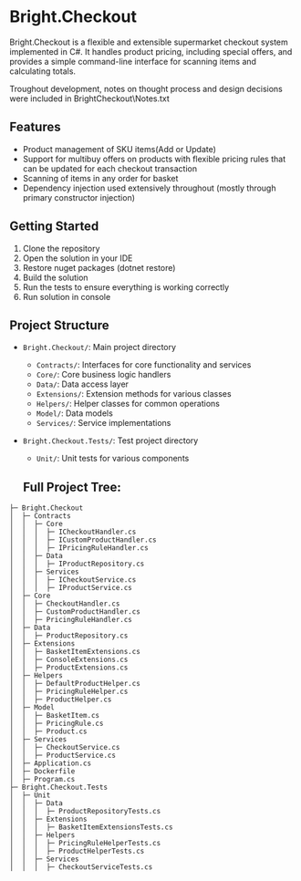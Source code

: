 # Bright.Checkout

Bright.Checkout is a flexible and extensible supermarket checkout system implemented in C#. It handles product pricing, including special offers, and provides a simple command-line interface for scanning items and calculating totals.

Troughout development, notes on thought process and design decisions were included in BrightCheckout\Notes.txt

## Features

- Product management of SKU items(Add or Update)
- Support for multibuy offers on products with flexible pricing rules that can be updated for each checkout transaction
- Scanning of items in any order for basket
- Dependency injection used extensively throughout (mostly through primary constructor injection)

## Getting Started

1. Clone the repository
2. Open the solution in your IDE
3. Restore nuget packages (dotnet restore)
4. Build the solution
5. Run the tests to ensure everything is working correctly
6. Run solution in console

## Project Structure

- `Bright.Checkout/`: Main project directory
  - `Contracts/`: Interfaces for core functionality and services
  - `Core/`: Core business logic handlers
  - `Data/`: Data access layer
  - `Extensions/`: Extension methods for various classes
  - `Helpers/`: Helper classes for common operations
  - `Model/`: Data models
  - `Services/`: Service implementations
- `Bright.Checkout.Tests/`: Test project directory
  - `Unit/`: Unit tests for various components

  ## Full Project Tree:
```
├─ Bright.Checkout
│  ├─ Contracts
│  │  ├─ Core
│  │  │  ├─ ICheckoutHandler.cs
│  │  │  ├─ ICustomProductHandler.cs
│  │  │  ├─ IPricingRuleHandler.cs
│  │  ├─ Data
│  │  │  ├─ IProductRepository.cs
│  │  ├─ Services
│  │  │  ├─ ICheckoutService.cs
│  │  │  ├─ IProductService.cs
│  ├─ Core
│  │  ├─ CheckoutHandler.cs
│  │  ├─ CustomProductHandler.cs
│  │  ├─ PricingRuleHandler.cs
│  ├─ Data
│  │  ├─ ProductRepository.cs
│  ├─ Extensions
│  │  ├─ BasketItemExtensions.cs
│  │  ├─ ConsoleExtensions.cs
│  │  ├─ ProductExtensions.cs
│  ├─ Helpers
│  │  ├─ DefaultProductHelper.cs
│  │  ├─ PricingRuleHelper.cs
│  │  ├─ ProductHelper.cs
│  ├─ Model
│  │  ├─ BasketItem.cs
│  │  ├─ PricingRule.cs
│  │  ├─ Product.cs
│  ├─ Services
│  │  ├─ CheckoutService.cs
│  │  ├─ ProductService.cs
│  ├─ Application.cs
│  ├─ Dockerfile
│  ├─ Program.cs
├─ Bright.Checkout.Tests
│  ├─ Unit
│  │  ├─ Data
│  │  │  ├─ ProductRepositoryTests.cs
│  │  ├─ Extensions
│  │  │  ├─ BasketItemExtensionsTests.cs
│  │  ├─ Helpers
│  │  │  ├─ PricingRuleHelperTests.cs
│  │  │  ├─ ProductHelperTests.cs
│  │  ├─ Services
│  │  │  ├─ CheckoutServiceTests.cs
```
